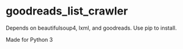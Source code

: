 # goodreads_list_crawler
Depends on beautifulsoup4, lxml, and goodreads. Use pip to install.

Made for Python 3
